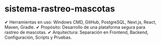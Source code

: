 # sistema-rastreo-mascotas
✔ Herramientas en uso: Windows CMD, GitHub, PostgreSQL, Next.js, React, Maven, Gradle. ✔ Propósito: Desarrollo de una plataforma segura para rastreo de mascotas. ✔ Arquitectura: Separación en Frontend, Backend, Configuración, Scripts y Pruebas.
